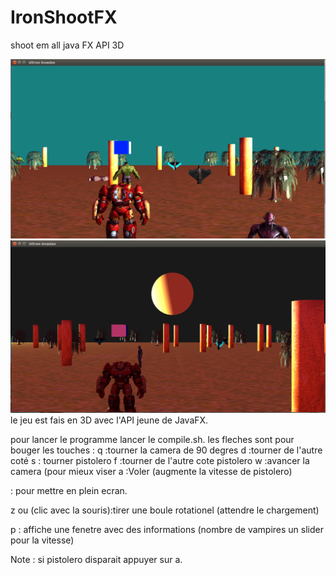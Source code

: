 # IronShootFX
shoot em all java FX API 3D 

![Capture 1](cap.png)
![Capture 2](cap2.png)
le jeu est fais en 3D avec l'API jeune de JavaFX.

pour lancer le programme lancer le compile.sh.
les fleches sont pour bouger 
les touches : 
q :tourner la camera de 90 degres
d :tourner de l'autre coté
s : tourner pistolero
f :tourner de l'autre cote pistolero
w :avancer la camera (pour mieux viser
a :Voler (augmente la vitesse de pistolero)

<ESPACE> : pour mettre en plein ecran.

z ou (clic avec la souris):tirer une boule rotationel (attendre le chargement)

p : affiche une fenetre avec des informations (nombre de vampires un slider pour la vitesse)

Note : si pistolero disparait appuyer sur a.



